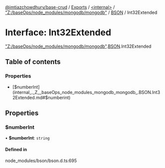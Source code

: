 [@imtiazchowdhury/base-crud](../README.md) / [Exports](../modules.md) / [\<internal\>](../modules/internal_.md) / ["Z:/baseOps/node\_modules/mongodb/mongodb"](../modules/internal_._Z__baseOps_node_modules_mongodb_mongodb_.md) / [BSON](../modules/internal_._Z__baseOps_node_modules_mongodb_mongodb_.BSON.md) / Int32Extended

# Interface: Int32Extended

["Z:/baseOps/node\_modules/mongodb/mongodb"](../modules/internal_._Z__baseOps_node_modules_mongodb_mongodb_.md).[BSON](../modules/internal_._Z__baseOps_node_modules_mongodb_mongodb_.BSON.md).Int32Extended

## Table of contents

### Properties

- [$numberInt](internal_._Z__baseOps_node_modules_mongodb_mongodb_.BSON.Int32Extended.md#$numberint)

## Properties

### $numberInt

• **$numberInt**: `string`

#### Defined in

node_modules/bson/bson.d.ts:695
